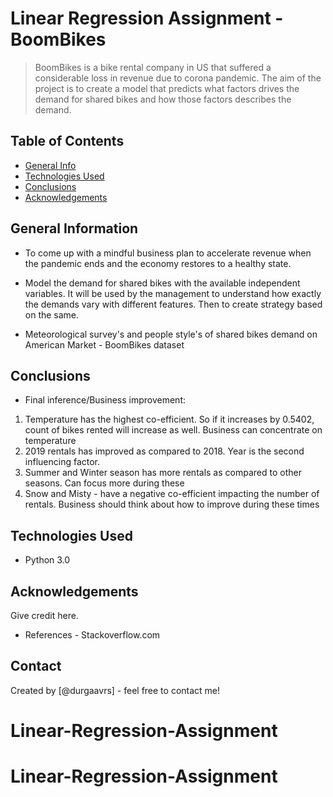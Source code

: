 # Linear Regression Assignment - BoomBikes
> BoomBikes is a bike rental company in US that suffered a considerable loss in revenue due to corona pandemic. The aim of the project is to create a model that predicts what factors drives the demand for shared bikes and how those factors describes the demand.


## Table of Contents
* [General Info](#general-information)
* [Technologies Used](#technologies-used)
* [Conclusions](#conclusions)
* [Acknowledgements](#acknowledgements)


## General Information
- To come up with a mindful business plan to accelerate revenue when the pandemic ends and the economy restores to a healthy state. 

- Model the demand for shared bikes with the available independent variables. It will be used by the management to understand how exactly the demands vary with different features. Then to create strategy based on the same.

- Meteorological survey's and people style's of shared bikes demand on American Market - BoomBikes dataset


## Conclusions
- Final inference/Business improvement:
1. Temperature has the highest co-efficient. So if it increases by 0.5402, count of bikes rented will increase as well. Business can concentrate on temperature
2. 2019 rentals has improved as compared to 2018. Year is the second influencing factor. 
3. Summer and Winter season has more rentals as compared to other seasons. Can focus more during these
4. Snow and Misty - have a negative co-efficient impacting the number of rentals. Business should think about how to improve during these times


## Technologies Used
- Python 3.0


## Acknowledgements
Give credit here.
- References - Stackoverflow.com


## Contact
Created by [@durgaavrs] - feel free to contact me!
# Linear-Regression-Assignment
# Linear-Regression-Assignment
